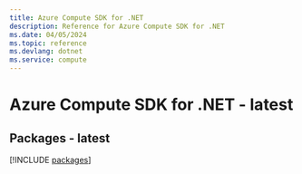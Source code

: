 ```yaml
---
title: Azure Compute SDK for .NET
description: Reference for Azure Compute SDK for .NET
ms.date: 04/05/2024
ms.topic: reference
ms.devlang: dotnet
ms.service: compute
---
```

# Azure Compute SDK for .NET - latest
## Packages - latest
[!INCLUDE [packages](compute-index.md)]